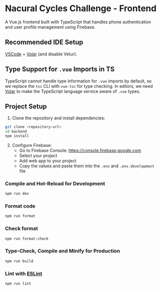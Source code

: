 # Nacural Cycles Challenge - Frontend

A Vue.js frontend built with TypeScript that handles phone authentication and user profile management using Firebase.

## Recommended IDE Setup

[VSCode](https://code.visualstudio.com/) + [Volar](https://marketplace.visualstudio.com/items?itemName=Vue.volar) (and disable Vetur).

## Type Support for `.vue` Imports in TS

TypeScript cannot handle type information for `.vue` imports by default, so we replace the `tsc` CLI with `vue-tsc` for type checking. In editors, we need [Volar](https://marketplace.visualstudio.com/items?itemName=Vue.volar) to make the TypeScript language service aware of `.vue` types.

## Project Setup

1. Clone the repository and install dependencies:
```bash
git clone <repository-url>
cd backend
npm install
```

2. Configure Firebase:
   - Go to Firebase Console: https://console.firebase.google.com
   - Select your project
   - Add web app to your project
   - Copy the values and paste them into the `.env` and `.env.development` file


### Compile and Hot-Reload for Development

```sh
npm run dev
```

### Format code

```sh
npm run format
```

### Check format

```sh
npm run format:check
```

### Type-Check, Compile and Minify for Production

```sh
npm run build
```

### Lint with [ESLint](https://eslint.org/)

```sh
npm run lint
```
